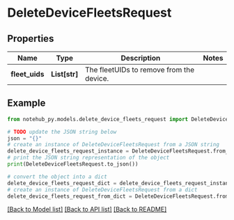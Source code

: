 # DeleteDeviceFleetsRequest

## Properties

| Name           | Type          | Description                              | Notes |
| -------------- | ------------- | ---------------------------------------- | ----- |
| **fleet_uids** | **List[str]** | The fleetUIDs to remove from the device. |

## Example

```python
from notehub_py.models.delete_device_fleets_request import DeleteDeviceFleetsRequest

# TODO update the JSON string below
json = "{}"
# create an instance of DeleteDeviceFleetsRequest from a JSON string
delete_device_fleets_request_instance = DeleteDeviceFleetsRequest.from_json(json)
# print the JSON string representation of the object
print(DeleteDeviceFleetsRequest.to_json())

# convert the object into a dict
delete_device_fleets_request_dict = delete_device_fleets_request_instance.to_dict()
# create an instance of DeleteDeviceFleetsRequest from a dict
delete_device_fleets_request_from_dict = DeleteDeviceFleetsRequest.from_dict(delete_device_fleets_request_dict)
```

[[Back to Model list]](../README.md#documentation-for-models) [[Back to API list]](../README.md#documentation-for-api-endpoints) [[Back to README]](../README.md)
